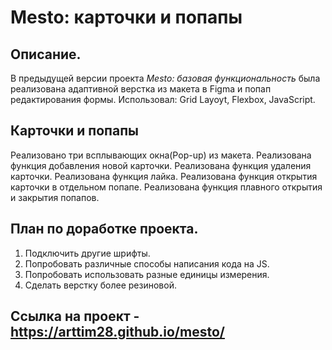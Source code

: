 # **Mesto: карточки и попапы**

## Описание.
В предыдущей версии проекта *Mesto: базовая функциональность* была реализована адаптивной верстка из макета в Figma и попап редактирования формы.
Использовал: Grid Layoyt, Flexbox, JavaScript.

## Карточки и попапы
Реализовано три всплывающих окна(Pop-up) из макета.
Реализована функция добавления новой карточки.
Реализована функция удаления карточки.
Реализована функция лайка.
Реализована функция открытия карточки в отдельном попапе.
Реализована функция плавного открытия и закрытия попапов.

## План по доработке проекта.
1. Подключить другие шрифты.
2. Попробовать различные способы написания кода на JS.
3. Попробовать использовать разные единицы измерения.
4. Сделать верстку более резиновой.


## Ссылка на проект - https://arttim28.github.io/mesto/
